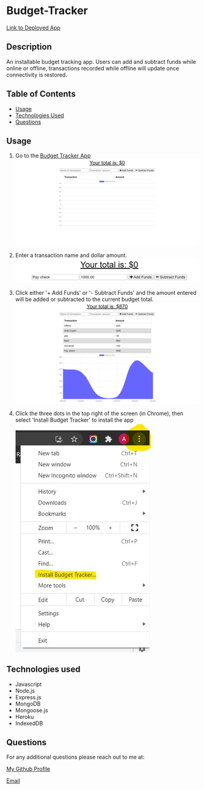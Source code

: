 # Budget-Tracker

[Link to Deployed App](https://intense-chamber-46703.herokuapp.com/)

## Description

An installable budget tracking app. Users can add and subtract funds while online or offline, transactions recorded while offline will update once connectivity is restored.


## Table of Contents

- [Usage](#usage)
- [Technologies Used](#technologies-used)
- [Questions](#questions)

## Usage

1. Go to the [Budget Tracker App](https://intense-chamber-46703.herokuapp.com/) 
![New User Homepage](./assets/images/budget-tracker.png)

2. Enter a transaction name and dollar amount.
![New Transaction](./assets/images/add-funds.png)

3. Click either '+ Add Funds' or '- Subtract Funds' and the amount entered will be added or subtracted to the current budget total.
![Add or Remove funds](./assets/images/subtracted-funds.png)

4. Click the three dots in the top right of the screen (in Chrome), then select 'Install Budget Tracker' to install the app
![Install App](./assets/images/app-install.jpg)

## Technologies used
* Javascript
* Node.js
* Express.js
* MongoDB
* Mongoose.js
* Heroku
* IndexedDB


## Questions

For any additional questions please reach out to me at:

[My Github Profile](https://github.com/AdrianCronin)

[Email](mailto:acronindev@gmail.com)

